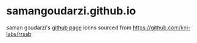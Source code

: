 # samangoudarzi.github.io
saman goudarzi's [github page](https://samangoudarzi.github.io/)
icons sourced from https://github.com/kni-labs/rrssb
